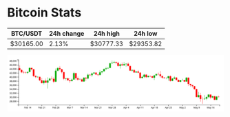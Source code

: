 # Bitcoin Stats

BTC/USDT|24h change|24h high|24h low|
|---|---|---|---|
|$30165.00|2.13%|$30777.33|$29353.82|

<img src="./chart.svg">
